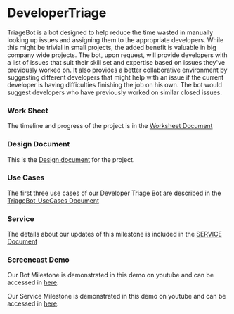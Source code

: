# DeveloperTriage

TriageBot is a bot designed to help reduce the time wasted in manually looking up issues and assigning them to the appropriate developers. While this might be trivial in small projects, the added benefit is valuable in big company wide projects. The bot, upon request, will provide developers with a list of issues that suit their skill set and expertise based on issues they've previously worked on. It also provides a better collaborative environment by suggesting different developers that might help with an issue if the current developer is having difficulties finishing the job on his own. The bot would suggest developers who have previously worked on similar closed issues.

### Work Sheet

The timeline and progress of the project is in the [Worksheet Document](https://github.ncsu.edu/maalbash/DeveloperTriage/blob/master/WORKSHEET.md)

### Design Document

This is the [Design document](https://github.ncsu.edu/maalbash/DeveloperTriage/blob/master/FIXDESIGN.md "Design.md") for the project.

### Use Cases

The first three use cases of our Developer Triage Bot are described in the [TriageBot_UseCases Document](https://github.ncsu.edu/maalbash/DeveloperTriage/blob/master/TriageBot_UseCases.md)

### Service 

The details about our updates of this milestone is included in the [SERVICE Document](DeveloperTriage/SERVICE.md)

### Screencast Demo

Our Bot Milestone is demonstrated in this demo on youtube and can be accessed in [here](https://youtu.be/gZ3FrKAC1VQ).

Our Service Milestone is demonstrated in this demo on youtube and can be accessed in [here](https://youtu.be/gZ3FrKAC1VQ).
